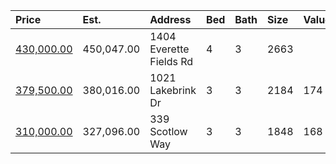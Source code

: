 | Price                                                                                              | Est.       | Address                 | Bed | Bath | Size | Value | Days | Lot  | Year | HOA | Open |
| :------------------------------------------------------------------------------------------------- | :--------- | :---------------------- | :-- | :--- | :--- | :---- | :--- | :--- | :--- | :-- | :--- |
| [430,000.00](https://www.movoto.com/home/1404-everette-fields-rd-morrisville-nc-27560-413_2333392) | 450,047.00 | 1404 Everette Fields Rd | 4   | 3    | 2663 |       |      |      |      |     |      |
| [379,500.00](https://www.movoto.com/home/1021-lakebrink-dr-morrisville-nc-27560-413_2336062)       | 380,016.00 | 1021 Lakebrink Dr       | 3   | 3    | 2184 | 174   | 7    | 3049 | 2018 | 108 |      |
| [310,000.00](https://www.movoto.com/home/339-scotlow-way-morrisville-nc-27560-413_2333803)         | 327,096.00 | 339 Scotlow Way         | 3   | 3    | 1848 | 168   | 17   | 2614 | 2012 | 109 |      |